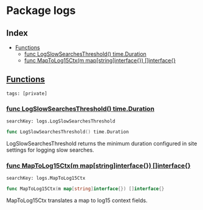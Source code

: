 # Package logs

## Index

* [Functions](#func)
    * [func LogSlowSearchesThreshold() time.Duration](#LogSlowSearchesThreshold)
    * [func MapToLog15Ctx(m map[string]interface{}) []interface{}](#MapToLog15Ctx)


## <a id="func" href="#func">Functions</a>

```
tags: [private]
```

### <a id="LogSlowSearchesThreshold" href="#LogSlowSearchesThreshold">func LogSlowSearchesThreshold() time.Duration</a>

```
searchKey: logs.LogSlowSearchesThreshold
```

```Go
func LogSlowSearchesThreshold() time.Duration
```

LogSlowSearchesThreshold returns the minimum duration configured in site settings for logging slow searches. 

### <a id="MapToLog15Ctx" href="#MapToLog15Ctx">func MapToLog15Ctx(m map[string]interface{}) []interface{}</a>

```
searchKey: logs.MapToLog15Ctx
```

```Go
func MapToLog15Ctx(m map[string]interface{}) []interface{}
```

MapToLog15Ctx translates a map to log15 context fields. 

